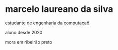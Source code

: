 # marcelo laureano da silva

estudante de engenharia da computaçaõ

 aluno desde 2020

 mora em ribeirão preto
